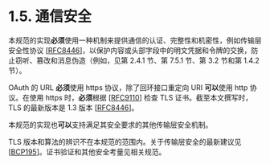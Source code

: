 # 1.5. 通信安全

本规范的实现**必须**使用一种机制来提供通信的认证、完整性和机密性，例如传输层安全性协议 [[RFC8446](https://www.rfc-editor.org/info/rfc8446)]，以保护内容或头部字段中的明文凭据和令牌的交换，防止窃听、篡改和消息伪造（例如，见第 2.4.1 节、第 7.5.1 节、第 3.2 节和第 1.4.2 节）。

OAuth 的 URL **必须**使用 https 协议，除了回环接口重定向 URI **可以**使用 http 协议。在使用 https 时，**必须**根据 [[RFC9110](https://www.rfc-editor.org/info/rfc9110)] 检查 TLS 证书。截至本文撰写时，TLS 的最新版本是 1.3 版本 [[RFC8446](https://www.rfc-editor.org/info/rfc8446)]。

本规范的实现也**可以**支持满足其安全要求的其他传输层安全机制。

TLS 版本和算法的辨识不在本规范的范围内。关于传输层安全的最新建议见 [[BCP195](https://datatracker.ietf.org/doc/html/draft-ietf-oauth-v2-1-10#BCP195)]。证书验证和其他安全考量见相关规范。
